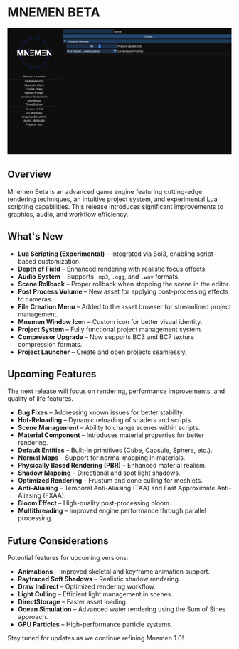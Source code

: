 # MNEMEN BETA

![Mnemen Alpha](BETA.png)

## Overview
Mnemen Beta is an advanced game engine featuring cutting-edge rendering techniques, an intuitive project system, and experimental Lua scripting capabilities. This release introduces significant improvements to graphics, audio, and workflow efficiency.

## What's New
- **Lua Scripting (Experimental)** – Integrated via Sol3, enabling script-based customization.
- **Depth of Field** – Enhanced rendering with realistic focus effects.
- **Audio System** – Supports `.mp3`, `.ogg`, and `.wav` formats.
- **Scene Rollback** – Proper rollback when stopping the scene in the editor.
- **Post Process Volume** – New asset for applying post-processing effects to cameras.
- **File Creation Menu** – Added to the asset browser for streamlined project management.
- **Mnemen Window Icon** – Custom icon for better visual identity.
- **Project System** – Fully functional project management system.
- **Compressor Upgrade** – Now supports BC3 and BC7 texture compression formats.
- **Project Launcher** – Create and open projects seamlessly.

## Upcoming Features
The next release will focus on rendering, performance improvements, and quality of life features.
- **Bug Fixes** – Addressing known issues for better stability.
- **Hot-Reloading** – Dynamic reloading of shaders and scripts.
- **Scene Management** – Ability to change scenes within scripts.
- **Material Component** – Introduces material properties for better rendering.
- **Default Entities** – Built-in primitives (Cube, Capsule, Sphere, etc.).
- **Normal Maps** – Support for normal mapping in materials.
- **Physically Based Rendering (PBR)** – Enhanced material realism.
- **Shadow Mapping** – Directional and spot light shadows.
- **Optimized Rendering** – Frustum and cone culling for meshlets.
- **Anti-Aliasing** – Temporal Anti-Aliasing (TAA) and Fast Approximate Anti-Aliasing (FXAA).
- **Bloom Effect** – High-quality post-processing bloom.
- **Multithreading** – Improved engine performance through parallel processing.

## Future Considerations
Potential features for upcoming versions:
- **Animations** – Improved skeletal and keyframe animation support.
- **Raytraced Soft Shadows** – Realistic shadow rendering.
- **Draw Indirect** – Optimized rendering workflow.
- **Light Culling** – Efficient light management in scenes.
- **DirectStorage** – Faster asset loading.
- **Ocean Simulation** – Advanced water rendering using the Sum of Sines approach.
- **GPU Particles** – High-performance particle systems.

Stay tuned for updates as we continue refining Mnemen 1.0!
